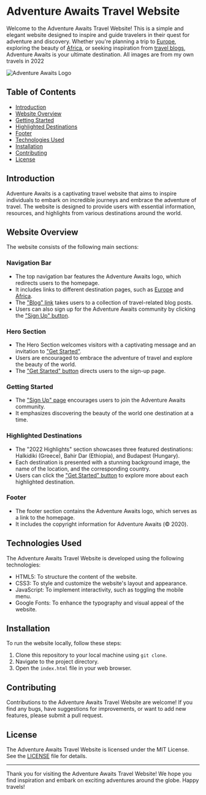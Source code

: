 # Adventure Awaits Travel Website

Welcome to the Adventure Awaits Travel Website! This is a simple and elegant website designed to inspire and guide travelers in their quest for adventure and discovery. Whether you're planning a trip to [Europe](europe.html), exploring the beauty of [Africa](africa.html), or seeking inspiration from [travel blogs](Blog.html), Adventure Awaits is your ultimate destination. All images are from my own travels in 2022

![Adventure Awaits Logo](https://cdn-icons-png.flaticon.com/512/201/201623.png)

## Table of Contents

- [Introduction](#introduction)
- [Website Overview](#website-overview)
- [Getting Started](#getting-started)
- [Highlighted Destinations](#highlighted-destinations)
- [Footer](#footer)
- [Technologies Used](#technologies-used)
- [Installation](#installation)
- [Contributing](#contributing)
- [License](#license)

## Introduction

Adventure Awaits is a captivating travel website that aims to inspire individuals to embark on incredible journeys and embrace the adventure of travel. The website is designed to provide users with essential information, resources, and highlights from various destinations around the world.

## Website Overview

The website consists of the following main sections:

### Navigation Bar

- The top navigation bar features the Adventure Awaits logo, which redirects users to the homepage.
- It includes links to different destination pages, such as [Europe](europe.html) and [Africa](africa.html).
- The ["Blog" link](Blog.html) takes users to a collection of travel-related blog posts.
- Users can also sign up for the Adventure Awaits community by clicking the ["Sign Up" button](Getstarted.html).

### Hero Section

- The Hero Section welcomes visitors with a captivating message and an invitation to ["Get Started"](Getstarted.html).
- Users are encouraged to embrace the adventure of travel and explore the beauty of the world.
- The ["Get Started" button](Getstarted.html) directs users to the sign-up page.

### Getting Started

- The ["Sign Up" page](Signup.html) encourages users to join the Adventure Awaits community.
- It emphasizes discovering the beauty of the world one destination at a time.

### Highlighted Destinations

- The "2022 Highlights" section showcases three featured destinations: Halkidiki (Greece), Bahir Dar (Ethiopia), and Budapest (Hungary).
- Each destination is presented with a stunning background image, the name of the location, and the corresponding country.
- Users can click the ["Get Started" button](Getstarted.html) to explore more about each highlighted destination.

### Footer

- The footer section contains the Adventure Awaits logo, which serves as a link to the homepage.
- It includes the copyright information for Adventure Awaits (© 2020).

## Technologies Used

The Adventure Awaits Travel Website is developed using the following technologies:

- HTML5: To structure the content of the website.
- CSS3: To style and customize the website's layout and appearance.
- JavaScript: To implement interactivity, such as toggling the mobile menu.
- Google Fonts: To enhance the typography and visual appeal of the website.

## Installation

To run the website locally, follow these steps:

1. Clone this repository to your local machine using `git clone`.
2. Navigate to the project directory.
3. Open the `index.html` file in your web browser.

## Contributing

Contributions to the Adventure Awaits Travel Website are welcome! If you find any bugs, have suggestions for improvements, or want to add new features, please submit a pull request.

## License

The Adventure Awaits Travel Website is licensed under the MIT License. See the [LICENSE](LICENSE) file for details.

---

Thank you for visiting the Adventure Awaits Travel Website! We hope you find inspiration and embark on exciting adventures around the globe. Happy travels!
